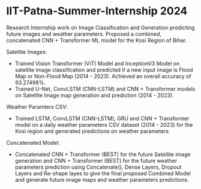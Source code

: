 # IIT-Patna-Summer-Internship 2024
Research Internship work on Image Classification and Generation predicting future images and weather parameters. Proposed a combined, concatenated CNN + Transformer ML model for the Kosi Region of Bihar.

Satellite Images:
- Trained Vision Transformer (ViT) Model and InceptionV3 Model on satellite image classification and predicted if a new input image is Flood Map or Non-Flood Map (2014 - 2023).
  Achieved an overall accuracy of 93.27498%.
- Trained U-Net, ConvLSTM (CNN-LSTM) and CNN + Transformer models on Satellite image map generation and prediction (2014 - 2023).

Weather Paramters CSV:
- Trained LSTM, ConvLSTM (CNN-LSTM), GRU and CNN + Transformer model on a daily weather parameters CSV dataset (2014 - 2023) for the Kosi region and generated predictions on weather parameters.

Concatenated Model:
- Concatenated CNN + Transformer (BEST) for the future Satellite image generation and CNN + Transformer (BEST) for the future weather parameters prediction using Concatenate(), Dense Layers, Dropout Layers and Re-shape layes to give the final proposed Combined Model and generate future image maps and weather parameters predictions.
  
